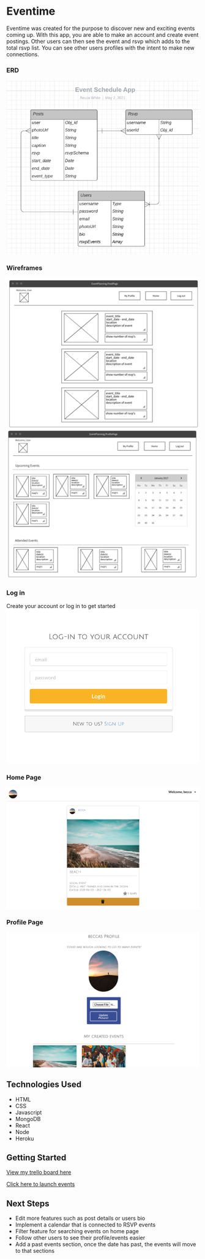 # Eventime

Eventime was created for the purpose to discover new and exciting events coming up. With this app, you are able to make an account and create event postings. Other users can then see the event and rsvp which adds to the total rsvp list. You can see other users profiles with the intent to make new connections.



### ERD 
<img src="eventERD.png">

### Wireframes 
<img src="feed_page.png">
<img src="profile_page.png">


### Log in
Create your account or log in to get started
<img src="login.png">

### Home Page 
<img src="home_page.png">

### Profile Page
<img src="profile_example.png">




## Technologies Used 
- HTML
- CSS
- Javascript
- MongoDB
- React
- Node
- Heroku

## Getting Started

[View my trello board here](https://trello.com/b/4P2jw59L/project-4)

[Click here to launch events](https://socialeventapp.herokuapp.com/)

## Next Steps
- Edit more features such as post details or users bio
- Implement a calendar that is connected to RSVP events
- Filter feature for searching events on home page
- Follow other users to see their profile/events easier
- Add a past events section, once the date has past, the events will move to that sections

